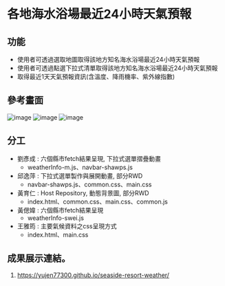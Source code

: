# 各地海水浴場最近24小時天氣預報

## 功能

+ 使用者可透過選取地圖取得該地方知名海水浴場最近24小時天氣預報
+ 使用者可透過點選下拉式清單取得該地方知名海水浴場最近24小時天氣預報
+ 取得最近1天天氣預報資訊(含溫度、降雨機率、紫外線指數)


## 參考畫面
![image](https://user-images.githubusercontent.com/54500773/210746341-d4980d52-a50e-4a72-a6ec-f8ca3efdebc6.png)
![image](https://user-images.githubusercontent.com/54500773/210746478-f5c8ee44-cd99-4b30-a060-a4cde2d879eb.png)
![image](https://user-images.githubusercontent.com/54500773/210746530-29b80993-ba8b-4f4c-9113-b405cb566e72.png)



## 分工
+ 劉彥成 : 六個縣市fetch結果呈現, 下拉式選單摺疊動畫
  - weatherInfo-m.js、navbar-shawps.js
+ 邱逸萍 : 下拉式選單製作與展開動畫, 部分RWD
  - navbar-shawps.js、common.css、main.css
+ 黃育仁 : Host Repository, 動態背景圖, 部分RWD
  - index.html、common.css、main.css、common.js
+ 黃偲媁 : 六個縣市fetch結果呈現
  - weatherInfo-swei.js
+ 王雅筠 : 主要氣候資料之css呈現方式
  - index.html、main.css

## 成果展示連結。
1. https://yujen77300.github.io/seaside-resort-weather/
